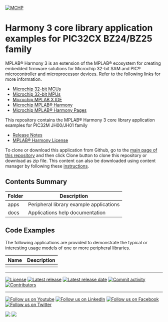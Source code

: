 ﻿[![MCHP](https://www.microchip.com/ResourcePackages/Microchip/assets/dist/images/logo.png)](https://www.microchip.com)

# Harmony 3 core library application examples for PIC32CX BZ24/BZ25 family

MPLAB® Harmony 3 is an extension of the MPLAB® ecosystem for creating embedded firmware solutions for Microchip 32-bit SAM and PIC® microcontroller and microprocessor devices.  Refer to the following links for more information.

- [Microchip 32-bit MCUs](https://www.microchip.com/design-centers/32-bit)
- [Microchip 32-bit MPUs](https://www.microchip.com/design-centers/32-bit-mpus)
- [Microchip MPLAB X IDE](https://www.microchip.com/mplab/mplab-x-ide)
- [Microchip MPLAB® Harmony](https://www.microchip.com/mplab/mplab-harmony)
- [Microchip MPLAB® Harmony Pages](https://microchip-mplab-harmony.github.io/)

This repository contains the MPLAB® Harmony 3 core library application examples for PIC32M JH00/JH01 family

- [Release Notes](release_notes.md)
- [MPLAB® Harmony License](mplab_harmony_license.md)

To clone or download this application from Github, go to the [main page of this repository](https://github.com/Microchip-MPLAB-Harmony/core_apps_pic32cx_bz24_bz25) and then click Clone button to clone this repository or download as zip file.
This content can also be downloaded using content manager by following these [instructions](https://github.com/Microchip-MPLAB-Harmony/contentmanager/wiki).

## Contents Summary

| Folder     | Description                             |
| ---        | ---                                     |
| apps       | Peripheral library example applications |
| docs       | Applications help documentation         |

## Code Examples

The following applications are provided to demonstrate the typical or interesting usage models of one or more peripheral libraries.

| Name | Description|
|:---------|:-----------|
|||
____

[![License](https://img.shields.io/badge/license-Harmony%20license-orange.svg)](https://github.com/Microchip-MPLAB-Harmony/core_apps_pic32cx_bz24_bz25/blob/master/mplab_harmony_license.md)
[![Latest release](https://img.shields.io/github/release/Microchip-MPLAB-Harmony/core_apps_pic32cx_bz24_bz25.svg)](https://github.com/Microchip-MPLAB-Harmony/core_apps_pic32cx_bz24_bz25/releases/latest)
[![Latest release date](https://img.shields.io/github/release-date/Microchip-MPLAB-Harmony/core_apps_pic32cx_bz24_bz25.svg)](https://github.com/Microchip-MPLAB-Harmony/core_apps_pic32cx_bz24_bz25/releases/latest)
[![Commit activity](https://img.shields.io/github/commit-activity/y/Microchip-MPLAB-Harmony/core_apps_pic32cx_bz24_bz25.svg)](https://github.com/Microchip-MPLAB-Harmony/core_apps_pic32cx_bz24_bz25/graphs/commit-activity)
[![Contributors](https://img.shields.io/github/contributors-anon/Microchip-MPLAB-Harmony/core_apps_pic32cx_bz24_bz25.svg)]()

____

[![Follow us on Youtube](https://img.shields.io/badge/Youtube-Follow%20us%20on%20Youtube-red.svg)](https://www.youtube.com/user/MicrochipTechnology)
[![Follow us on LinkedIn](https://img.shields.io/badge/LinkedIn-Follow%20us%20on%20LinkedIn-blue.svg)](https://www.linkedin.com/company/microchip-technology)
[![Follow us on Facebook](https://img.shields.io/badge/Facebook-Follow%20us%20on%20Facebook-blue.svg)](https://www.facebook.com/microchiptechnology/)
[![Follow us on Twitter](https://img.shields.io/twitter/follow/MicrochipTech.svg?style=social)](https://twitter.com/MicrochipTech)

[![](https://img.shields.io/github/stars/Microchip-MPLAB-Harmony/core_apps_pic32cx_bz24_bz25.svg?style=social)]()
[![](https://img.shields.io/github/watchers/Microchip-MPLAB-Harmony/core_apps_pic32cx_bz24_bz25.svg?style=social)]()
